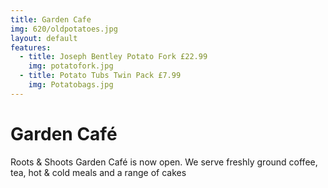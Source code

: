 ```yaml
---
title: Garden Cafe
img: 620/oldpotatoes.jpg
layout: default
features:
  - title: Joseph Bentley Potato Fork £22.99
    img: potatofork.jpg
  - title: Potato Tubs Twin Pack £7.99
    img: Potatobags.jpg
---
```


# Garden Café 

Roots & Shoots Garden Café is now open. We serve freshly ground coffee, tea, hot & cold meals and a range of cakes


